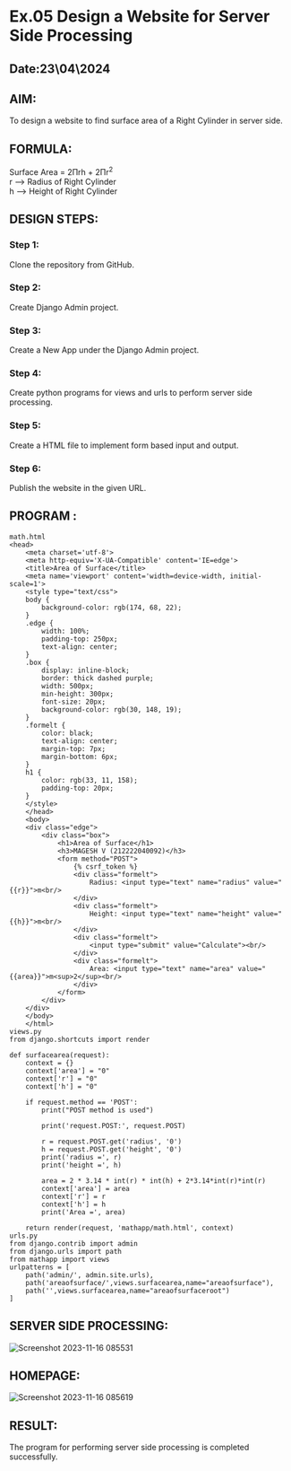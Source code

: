 # Ex.05 Design a Website for Server Side Processing
## Date:23\04\2024

## AIM:
To design a website to find surface area of a Right Cylinder in server side.

## FORMULA:
Surface Area = 2Πrh + 2Πr<sup>2</sup>
<br>r --> Radius of Right Cylinder
<br>h --> Height of Right Cylinder

## DESIGN STEPS:

### Step 1:
Clone the repository from GitHub.

### Step 2:
Create Django Admin project.

### Step 3:
Create a New App under the Django Admin project.

### Step 4:
Create python programs for views and urls to perform server side processing.

### Step 5:
Create a HTML file to implement form based input and output.

### Step 6:
Publish the website in the given URL.

## PROGRAM :
```
math.html
<head>
    <meta charset='utf-8'>
    <meta http-equiv='X-UA-Compatible' content='IE=edge'>
    <title>Area of Surface</title>
    <meta name='viewport' content='width=device-width, initial-scale=1'>
    <style type="text/css">
    body {
        background-color: rgb(174, 68, 22);
    }
    .edge {
        width: 100%;
        padding-top: 250px;
        text-align: center;
    }
    .box {
        display: inline-block;
        border: thick dashed purple;
        width: 500px;
        min-height: 300px;
        font-size: 20px;
        background-color: rgb(30, 148, 19);
    }
    .formelt {
        color: black;
        text-align: center;
        margin-top: 7px;
        margin-bottom: 6px;
    }
    h1 {
        color: rgb(33, 11, 158);
        padding-top: 20px;
    }
    </style>
    </head>
    <body>
    <div class="edge">
        <div class="box">
            <h1>Area of Surface</h1>
            <h3>MAGESH V (212222040092)</h3>
            <form method="POST">
                {% csrf_token %}
                <div class="formelt">
                    Radius: <input type="text" name="radius" value="{{r}}">m<br/>
                </div>
                <div class="formelt">
                    Height: <input type="text" name="height" value="{{h}}">m<br/>
                </div>
                <div class="formelt">
                    <input type="submit" value="Calculate"><br/>
                </div>
                <div class="formelt">
                    Area: <input type="text" name="area" value="{{area}}">m<sup>2</sup><br/>
                </div>
            </form>
        </div>
    </div>
    </body>
    </html>
views.py
from django.shortcuts import render

def surfacearea(request):
    context = {}
    context['area'] = "0"
    context['r'] = "0"
    context['h'] = "0"
    
    if request.method == 'POST':
        print("POST method is used")
        
        print('request.POST:', request.POST)
        
        r = request.POST.get('radius', '0') 
        h = request.POST.get('height', '0') 
        print('radius =', r)
        print('height =', h)
        
        area = 2 * 3.14 * int(r) * int(h) + 2*3.14*int(r)*int(r)
        context['area'] = area
        context['r'] = r
        context['h'] = h
        print('Area =', area)
    
    return render(request, 'mathapp/math.html', context)
urls.py
from django.contrib import admin
from django.urls import path
from mathapp import views
urlpatterns = [
    path('admin/', admin.site.urls),
    path('areaofsurface/',views.surfacearea,name="areaofsurface"),
    path('',views.surfacearea,name="areaofsurfaceroot")
]

```


## SERVER SIDE PROCESSING:
![Screenshot 2023-11-16 085531](https://github.com/Madhan213/MathServer/assets/130206230/a40d2f28-b5dd-4fa4-9be9-5b731032f0cb)


## HOMEPAGE:
![Screenshot 2023-11-16 085619](https://github.com/Madhan213/MathServer/assets/130206230/5c0e198d-39e9-4997-963a-3414a7dd59ff)


## RESULT:
The program for performing server side processing is completed successfully.


